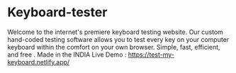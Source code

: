 # Keyboard-tester
Welcome to the internet's premiere keyboard testing website. Our custom hand-coded testing software allows you to test every key
on your computer keyboard within the comfort
on your own browser. Simple, fast, efficient, and free . Made in the INDIA                                                                                                Live Demo : https://test-my-keyboard.netlify.app/
